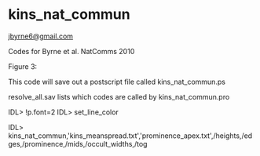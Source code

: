 kins_nat_commun
===============
jbyrne6@gmail.com

Codes for Byrne et al. NatComms 2010

Figure 3:

This code will save out a postscript file called kins_nat_commun.ps

resolve_all.sav lists which codes are called by kins_nat_commun.pro





IDL> !p.font=2
IDL> set_line_color

IDL> kins_nat_commun,'kins_meanspread.txt','prominence_apex.txt',/heights,/edges,/prominence,/mids,/occult_widths,/tog
